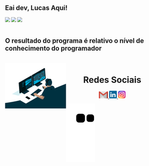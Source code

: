 ## Eai dev, Lucas Aqui!

<div>
  <img  src="http://github-profile-summary-cards.vercel.app/api/cards/profile-details?username=LucasBrito162&theme=github_dark"/>
  <img  src="http://github-profile-summary-cards.vercel.app/api/cards/stats?username=LucasBrito162&theme=github_dark"/>
  <img  src="http://github-profile-summary-cards.vercel.app/api/cards/productive-time?username=LucasBrito162&theme=github_dark&utcOffset=8"/>
</div>
<br>

## O resultado do programa é relativo o nível de conhecimento do programador
<div  align="center"> 
  <div style="display: inline_block"><br>
    <img align="left" height="150" alt="coding-time" src="code.gif">
   </div>
  
  <h1 align="center">Redes Sociais</h1>
    <a href = "mailto: lucas162257@gmail.com">
      <img width="30" src="gmail.svg">
    </a>
    <a href = "https://www.linkedin.com/in/lucasdebritonunes">
      <img width="25" src="linkedin.svg">
    </a>
    <a href = "https://www.instagram.com/lucas.brito07?igshid=OGQ5ZDc2ODk2ZA==">
      <img width="25" src="instagram.png">
    </a>
</div>

![Snake animation](https://github.com/LucasBrito162/LucasBrito162/blob/output/github-contribution-grid-snake.svg)
